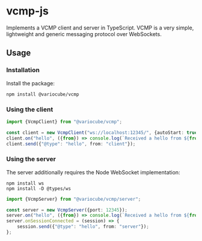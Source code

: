 # vcmp-js

Implements a VCMP client and server in TypeScript.
VCMP is a very simple, lightweight and generic messaging protocol over WebSockets.

## Usage

### Installation

Install the package:

```shell
npm install @variocube/vcmp
```

### Using the client

```typescript
import {VcmpClient} from "@variocube/vcmp";

const client = new VcmpClient("ws://localhost:12345/", {autoStart: true});
client.on("hello", ({from}) => console.log(`Received a hello from ${from}.`));
client.send({"@type": "hello", from: "client"});
```

### Using the server

The server additionally requires the Node WebSocket implementation:

```shell
npm install ws
npm install -D @types/ws
```

```typescript
import {VcmpServer} from "@variocube/vcmp/server";

const server = new VcmpServer({port: 12345});
server.on("hello", ({from}) => console.log(`Received a hello from ${from}.`));
server.onSessionConnected = (session) => {
    session.send({"@type": "hello", from: "server"});    
};
```